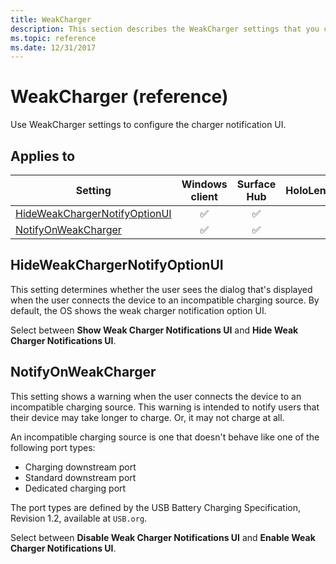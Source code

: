 ```yaml
---
title: WeakCharger
description: This section describes the WeakCharger settings that you can configure in provisioning packages for Windows 10 using Windows Configuration Designer.
ms.topic: reference
ms.date: 12/31/2017
---
```


# WeakCharger (reference)

Use WeakCharger settings to configure the charger notification UI.

## Applies to

| Setting | Windows client | Surface Hub | HoloLens | IoT Core |
|--|:-:|:-:|:-:|:-:|
| [HideWeakChargerNotifyOptionUI](#hideweakchargernotifyoptionui) | ✅ | ✅ |  |  |
| [NotifyOnWeakCharger](#notifyonweakcharger) | ✅ | ✅ |  |  |

## HideWeakChargerNotifyOptionUI

This setting determines whether the user sees the dialog that's displayed when the user connects the device to an incompatible charging source. By default, the OS shows the weak charger notification option UI.

Select between **Show Weak Charger Notifications UI** and **Hide Weak Charger Notifications UI**.

## NotifyOnWeakCharger

This setting shows a warning when the user connects the device to an incompatible charging source. This warning is intended to notify users that their device may take longer to charge. Or, it may not charge at all.

An incompatible charging source is one that doesn't behave like one of the following port types:

- Charging downstream port
- Standard downstream port
- Dedicated charging port

The port types are defined by the USB Battery Charging Specification, Revision 1.2, available at `USB.org`.

Select between **Disable Weak Charger Notifications UI** and **Enable Weak Charger Notifications UI**.
